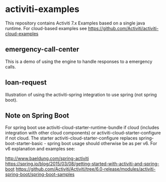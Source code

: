 # activiti-examples

This repository contains Activiti 7.x Examples based on a single java runtime. For cloud-based examples see https://github.com/Activiti/activiti-cloud-examples

## emergency-call-center

This is a demo of using the engine to handle responses to a emergency calls.

## loan-request

Illustration of using the activiti-spring integration to use spring (not spring boot). 

## Note on Spring Boot 

For spring boot use activiti-cloud-starter-runtime-bundle if cloud (includes integration with other cloud components) or activiti-cloud-starter-configure if not cloud. The starter activiti-cloud-starter-configure replaces spring-boot-starter-basic - spring boot usage should otherwise be as per v6. For v6 explanation and examples see:
 
http://www.baeldung.com/spring-activiti
https://spring.io/blog/2015/03/08/getting-started-with-activiti-and-spring-boot
https://github.com/Activiti/Activiti/tree/6.0-release/modules/activiti-spring-boot/spring-boot-samples